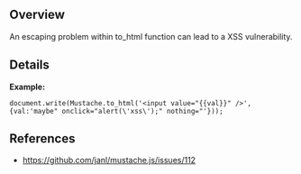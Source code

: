 ## Overview

An escaping problem within to_html function can lead to a XSS vulnerability.

## Details

**Example:**

```
document.write(Mustache.to_html('<input value="{{val}}" />', {val:'maybe" onclick="alert(\'xss\');" nothing="'}));
```
## References
- https://github.com/janl/mustache.js/issues/112
